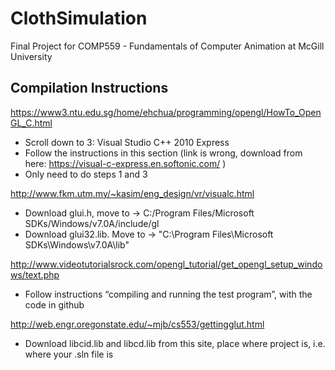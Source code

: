 # ClothSimulation
Final Project for COMP559 - Fundamentals of Computer Animation at McGill University

## Compilation Instructions 
https://www3.ntu.edu.sg/home/ehchua/programming/opengl/HowTo_OpenGL_C.html 
* Scroll down to 3: Visual Studio C++ 2010 Express 
* Follow the instructions in this section (link is wrong, download from here: https://visual-c-express.en.softonic.com/ ) 
* Only need to do steps 1 and 3 

http://www.fkm.utm.my/~kasim/eng_design/vr/visualc.html 
* Download glui.h, move to → C:/Program Files/Microsoft SDKs/Windows/v7.0A/include/gl
* Download glui32.lib. Move to → "C:\Program Files\Microsoft SDKs\Windows\v7.0A\lib"

http://www.videotutorialsrock.com/opengl_tutorial/get_opengl_setup_windows/text.php 
* Follow instructions “compiling and running the test program”, with the code in github 

http://web.engr.oregonstate.edu/~mjb/cs553/gettingglut.html 
* Download libcid.lib and libcd.lib from this site, place where project is, i.e. where your .sln file is 

